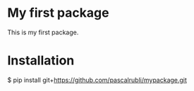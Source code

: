 # My first package

This is my first package.

# Installation
$ pip install git+<https://github.com/pascalrubli/mypackage.git>
